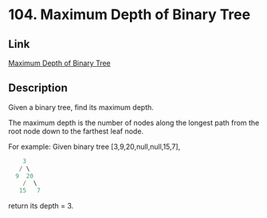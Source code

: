 # 104. Maximum Depth of Binary Tree
## Link
[Maximum Depth of Binary Tree](https://leetcode.com/problems/maximum-depth-of-binary-tree/description/)
## Description
Given a binary tree, find its maximum depth.

The maximum depth is the number of nodes along the longest path from the root node down to the farthest leaf node.

For example:
Given binary tree [3,9,20,null,null,15,7],
```C++
    3
   / \
  9  20
    /  \
   15   7
```
return its depth = 3.

